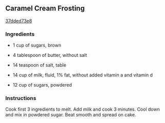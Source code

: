 ## Caramel Cream Frosting

[37dded73e8](http://www.food.com/recipe/caramel-cream-frosting-127144)

### Ingredients

 - 1 cup of sugars, brown

 - 4 tablespoon of butter, without salt

 - 14 teaspoon of salt, table

 - 14 cup of milk, fluid, 1% fat, without added vitamin a and vitamin d

 - 12 cup of sugars, powdered

### Instructions

Cook first 3 ingredients to melt. Add milk and cook 3 minutes. Cool down and mix in powdered sugar. Beat smooth and spread on cake.